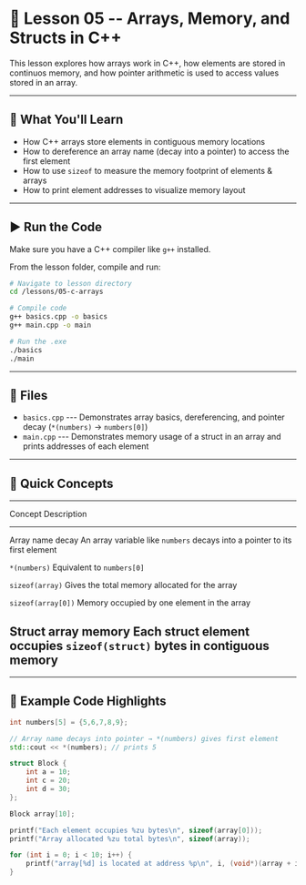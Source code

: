 # 📘 Lesson 05 -- Arrays, Memory, and Structs in C++

This lesson explores how arrays work in C++, how elements are stored in
continuos memory, and how pointer arithmetic is used to access values stored in an array. 

------------------------------------------------------------------------

## 🔹 What You'll Learn

-   How C++ arrays store elements in contiguous memory locations
-   How to dereference an array name (decay into a pointer) to access
    the first element
-   How to use `sizeof` to measure the memory footprint of elements & arrays
-   How to print element addresses to visualize memory layout

------------------------------------------------------------------------

## ▶️ Run the Code

Make sure you have a C++ compiler like `g++` installed.

From the lesson folder, compile and run:

``` bash
# Navigate to lesson directory
cd /lessons/05-c-arrays

# Compile code
g++ basics.cpp -o basics
g++ main.cpp -o main

# Run the .exe
./basics
./main
```

------------------------------------------------------------------------

## 📁 Files

-   `basics.cpp` --- Demonstrates array basics, dereferencing, and
    pointer decay (`*(numbers)` → `numbers[0]`)
-   `main.cpp` --- Demonstrates memory usage of a struct in an array
    and prints addresses of each element

------------------------------------------------------------------------

## 🧠 Quick Concepts

  --------------------------------------------------------------------------
  Concept              Description
  -------------------- -----------------------------------------------------
  Array name decay     An array variable like `numbers` decays into a
                       pointer to its first element

  `*(numbers)`         Equivalent to `numbers[0]`

  `sizeof(array)`      Gives the total memory allocated for the array

  `sizeof(array[0])`   Memory occupied by one element in the array

  Struct array memory  Each struct element occupies `sizeof(struct)` bytes
                       in contiguous memory
  --------------------------------------------------------------------------

------------------------------------------------------------------------

## 📌 Example Code Highlights

``` cpp
int numbers[5] = {5,6,7,8,9};

// Array name decays into pointer → *(numbers) gives first element
std::cout << *(numbers); // prints 5
```

``` cpp
struct Block {
    int a = 10;
    int c = 20;
    int d = 30;
};

Block array[10];

printf("Each element occupies %zu bytes\n", sizeof(array[0]));
printf("Array allocated %zu total bytes\n", sizeof(array));

for (int i = 0; i < 10; i++) {
    printf("array[%d] is located at address %p\n", i, (void*)(array + i));
}
```
